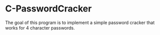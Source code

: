 # C-PasswordCracker
The goal of this program is to implement a simple password cracker that works for 4 character passwords.

